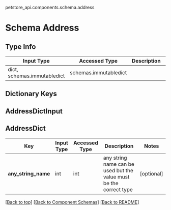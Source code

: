 petstore_api.components.schema.address
# Schema Address

## Type Info
Input Type | Accessed Type | Description | Notes
------------ | ------------- | ------------- | -------------
dict, schemas.immutabledict | schemas.immutabledict |  |

## Dictionary Keys
## AddressDictInput
## AddressDict

Key | Input Type | Accessed Type | Description | Notes
------------ | ------------- | ------------- | ------------- | -------------
**any_string_name** | int | int | any string name can be used but the value must be the correct type | [optional]

[[Back to top]](#top) [[Back to Component Schemas]](../../../README.md#Component-Schemas) [[Back to README]](../../../README.md)
